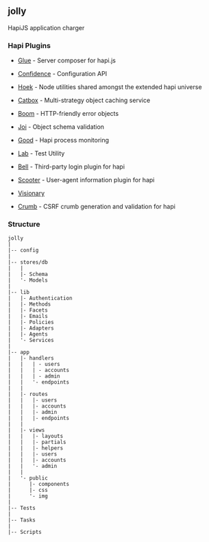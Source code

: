 ## jolly
HapiJS application charger

### Hapi Plugins 
- [Glue](https://github.com/hapijs/glue) - Server composer for hapi.js
- [Confidence](https://github.com/hapijs/confidence) - Configuration API
- [Hoek](https://github.com/hapijs/hoek) - Node utilities shared amongst the extended hapi universe
- [Catbox](https://github.com/hapijs/catbox) - Multi-strategy object caching service

- [Boom](https://github.com/hapijs/boom) - HTTP-friendly error objects
- [Joi](https://github.com/hapijs/joi) - Object schema validation
- [Good](https://github.com/hapijs/good) - Hapi process monitoring
- [Lab](https://github.com/hapijs/lab) - Test Utility
- [Bell](https://github.com/hapijs/bell) - Third-party login plugin for hapi
- [Scooter](https://github.com/hapijs/scooter) - User-agent information plugin for hapi
- [Visionary](https://github.com/hapijs/visionary)  

- [Crumb](https://github.com/hapijs/crumb) - CSRF crumb generation and validation for hapi

### Structure

```
jolly
|
|-- config
|
|-- stores/db 
|	|
|	|- Schema
|	'- Models 
|
|-- lib
| 	|- Authentication
| 	|- Methods 
| 	|- Facets 
| 	|- Emails
| 	|- Policies
| 	|- Adapters
| 	|- Agents
| 	'- Services
|
|-- app 
|	|- handlers 
|   |	| - users
|   |	| - accounts
|   |	| - admin
|   |	'- endpoints
|	|
| 	|- routes
|   |	|- users
|   |	|- accounts
|   |	|- admin
|   |	|- endpoints
|	|
|	|- views 
|	|   |- layouts
|	|   |- partials
|	|   |- helpers
|	|   |- users
|	|   |- accounts
|	|   '- admin
|	|
|	'- public 
|	   |- components
|	   |- css
|	   '- img 
|
|-- Tests
|
|-- Tasks 
|
|-- Scripts


```



